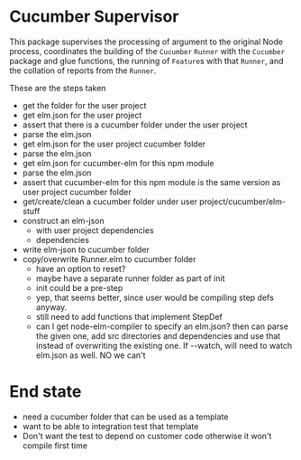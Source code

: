 # Cucumber Supervisor

This package supervises the processing of argument to the original Node process, coordinates the building of the `Cucumber` `Runner` with the `Cucumber` package and glue functions, the running of `Feature`s with that `Runner`, and the collation of reports from the `Runner`.

These are the steps taken
- get the folder for the user project
- get elm.json for the user project
- assert that there is a cucumber folder under the user project
- parse the elm.json
- get elm.json for the user project cucumber folder
- parse the elm.json
- get elm.json for cucumber-elm for this npm module
- parse the elm.json
- assert that cucumber-elm for this npm module is the same version as user project cucumber folder
- get/create/clean a cucumber folder under user project/cucumber/elm-stuff
- construct an elm-json 
    - with user project dependencies
    - dependencies
- write elm-json to cucumber folder
- copy/overwrite Runner.elm to cucumber folder
    - have an option to reset?
    - maybe have a separate runner folder as part of init
    - init could be a pre-step
    - yep, that seems better, since user would be compiling step defs anyway. 
    - still need to add functions that implement StepDef
    - can I get node-elm-compiler to specify an elm.json? then can parse the given one, add src directories and dependencies and use that instead of overwriting the existing one. If --watch, will need to watch elm.json as well. NO we can't



# End state
- need a cucumber folder that can be used as a template
- want to be able to integration test that template
- Don't want the test to depend on customer code otherwise it won't compile first time
